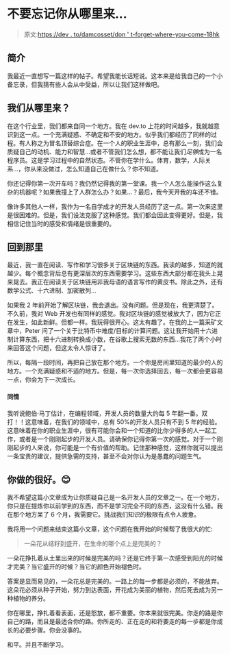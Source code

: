 # 不要忘记你从哪里来...

> 原文:[https://dev . to/damcosset/don ' t-forget-where-you-come-18hk](https://dev.to/damcosset/dont-forget-where-you-are-coming-from-18hk)

## [](#introduction)简介

我最近一直想写一篇这样的帖子。希望我能长话短说。这本来是给我自己的一个小备忘录，但我猜有些人会从中受益，所以让我们这样做吧。

## [](#where-do-we-come-from)我们从哪里来？

在这个行业里，我们都来自同一个地方。我在 dev.to 上花的时间越多，我就越意识到这一点。一个充满疑惑、不确定和不安的地方。似乎我们都经历了同样的过程。有人称之为冒名顶替综合症。在一个人的职业生涯中，总有那么一刻，我们会质疑自己的动机、能力和智慧...或者不管我们怎么想，都不能让我们*足够*成为一名程序员。这是学习过程中的自然状态。不管你在学什么。体育，数学，人际关系...，你从来没做过，怎么知道自己在做什么？你不知道。

你还记得你第一次开车吗？我仍然记得我的第一堂课。我一个人怎么能操作这么复杂的机器呢？如果我撞上了人群怎么办？如果...？最后，我今天开我的车还不错。

像许多其他人一样，我作为一名自学成才的开发人员经历了这一点。第一次来这里是很困难的。但是，我们设法克服了这种感觉。我们都会因此变得更好。但是，我相信记住当时的感受和情绪是很重要的。

## [](#go-back-there)回到那里

最近，我一直在阅读、写作和学习很多关于区块链的东西。我读的越多，知道的就越少。每个概念背后总有更深层次的东西需要学习。这些东西大部分都在我头上晃来晃去。我正在阅读关于区块链用非我母语的语言写作的黄皮书。除此之外，还有数学公式、十六进制、加密散列...

如果我 2 年前开始了解区块链，我会退出。没有问题。但是现在，我更清楚了。不久前，我对 Web 开发也有同样的感觉。我对区块链的感觉被放大了，因为它正在发生，如此新鲜。但都一样。我玩得很开心。这太有趣了。在我的上一篇采矿文章中，Peter 问了一个关于比特币中难度/目标的计算问题。这让我开始用十六进制计算东西，把十六进制转换成小数，在谷歌上搜索无数的东西...我花了两个小时来回答这个问题，但这太令人惊讶了。

所以，每隔一段时间，再把自己放在那个地方。一个你是房间里知道的最少的人的地方。一个充满疑惑和不适的地方。但是，每一次你选择回去，每一次都会更容易一点，你会为下一次成长。

#### [](#compassion)同情

我听说鲍伯·马丁估计，在编程领域，开发人员的数量大约每 5 年翻一番。双打！！这意味着，在我们的领域中，总有 50%的开发人员只有不到 5 年的经验。这意味着在你的职业生涯中，很有可能你会和一个知道的比你少得多的人一起工作，或者是一个刚刚起步的开发人员。请确保你记得你第一次的感觉。对于一个刚刚起步的人来说，你可能是一个有价值的帮助。记住那种感觉，这样你就可以提出一条宝贵的建议，提供急需的支持，甚至不会对你认为是愚蠢的问题生气。

## [](#you-are-doing-fine)你做的很好。😊

我不希望这篇小文章成为让你质疑自己是一名开发人员的文章之一。在一个地方，你只是在提炼你以前学到的东西，而不是学习完全不同的东西，这没有什么错。我在那个地方呆了 6 个月，我需要它。挑战我们知识的极限有点令人疲惫。

我将用一个问题来结束这篇小文章，这个问题在我开始的时候帮了我很大的忙:

> 一朵花从结籽到盛开，在生命的哪个点上是完美的？

一朵花挣扎着从土里出来的时候是完美的吗？还是它终于第一次感受到阳光的时候才完美？当它盛开的时候？当它的颜色开始褪色时。

答案是显而易见的，一朵花总是完美的。一路上的每一步都是必须的，不能放弃。这朵花必须从种子开始，努力到达表面，开花成为美丽的植物，然后死去成为另一种植物的养分。

你在哪里，挣扎着看表面，还是怒放，都不重要。你本来就很完美。你走的路是你自己的路，而且是最适合你的路。你所走的、正在走的和将要走的每一步都是你成长的必要步骤。你会没事的。

和平。并且不断学习。